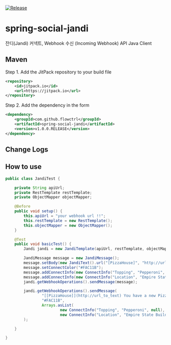 [![Release](https://img.shields.io/github/release/flowctrl/spring-social-jandi.svg?label=JitPack)](https://jitpack.io/#flowctrl/slack-api)

spring-social-jandi
=============
잔디(Jandi) 커넥트, Webhook 수신 (Incoming Webhook) API Java Client

## Maven
Step 1. Add the JitPack repository to your build file
```xml
<repository>
    <id>jitpack.io</id>
    <url>https://jitpack.io</url>
</repository>
```
Step 2. Add the dependency in the form
```xml
<dependency>
    <groupId>com.github.flowctrl</groupId>
    <artifactId>spring-social-jandi</artifactId>
    <version>v1.0.0.RELEASE</version>
</dependency>
```

## Change Logs

## How to use
```java
public class JandiTest {

    private String apiUrl;
    private RestTemplate restTemplate;
    private ObjectMapper objectMapper;

    @Before
    public void setup() {
        this.apiUrl = "your webhook url !!";
        this.restTemplate = new RestTemplate();
        this.objectMapper = new ObjectMapper();
    }

    @Test
    public void basicTest() {
        Jandi jandi = new JandiTemplate(apiUrl, restTemplate, objectMapper);

        JandiMessage message = new JandiMessage();
        message.setBody(new JandiText().url("[PizzaHouse]", "http://url_to_text").text(" You have a new Pizza order."));
        message.setConnectColor("#FAC11B");
        message.addConnectInfo(new ConnectInfo("Topping", "Pepperoni", null));
        message.addConnectInfo(new ConnectInfo("Location", "Empire State Building, 5th Ave, New York", "http://url_to_text"));
        jandi.getWebhookOperations().sendMessage(message);

        jandi.getWebhookOperations().sendMessage(
                "[[PizzaHouse]](http://url_to_text) You have a new Pizza order.",
                "#FAC11B",
                Arrays.asList(
                        new ConnectInfo("Topping", "Pepperoni", null),
                        new ConnectInfo("Location", "Empire State Building, 5th Ave, New York", "http://url_to_text"))
        );

    }

}
```
